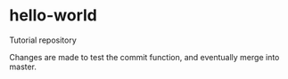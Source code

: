 # hello-world
Tutorial repository

Changes are made to test the commit function, and eventually merge into master.

